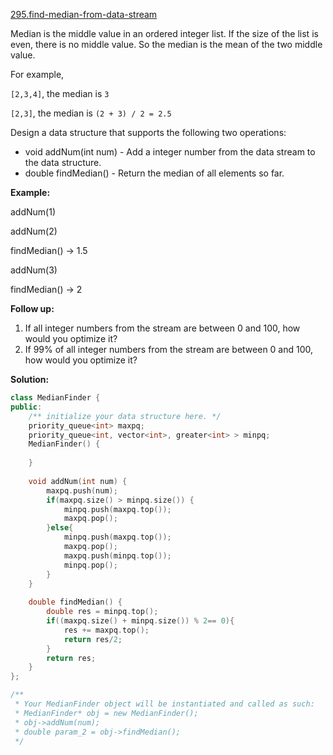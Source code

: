 [295.find-median-from-data-stream](https://leetcode.com/problems/find-median-from-data-stream/)  

Median is the middle value in an ordered integer list. If the size of the list is even, there is no middle value. So the median is the mean of the two middle value.

For example,

`[2,3,4]`, the median is `3`

`[2,3]`, the median is `(2 + 3) / 2 = 2.5`

Design a data structure that supports the following two operations:

*   void addNum(int num) - Add a integer number from the data stream to the data structure.
*   double findMedian() - Return the median of all elements so far.

**Example:**

  
addNum(1)
  
addNum(2)
  
findMedian() -> 1.5
  
addNum(3) 
  
findMedian() -> 2
  

**Follow up:**

1.  If all integer numbers from the stream are between 0 and 100, how would you optimize it?
2.  If 99% of all integer numbers from the stream are between 0 and 100, how would you optimize it?  



**Solution:**  

```cpp
class MedianFinder {
public:
    /** initialize your data structure here. */
    priority_queue<int> maxpq;
    priority_queue<int, vector<int>, greater<int> > minpq;
    MedianFinder() {
        
    }
    
    void addNum(int num) {
        maxpq.push(num);
        if(maxpq.size() > minpq.size()) {
            minpq.push(maxpq.top());
            maxpq.pop();
        }else{
            minpq.push(maxpq.top());
            maxpq.pop();
            maxpq.push(minpq.top());
            minpq.pop();
        }
    }
    
    double findMedian() {
        double res = minpq.top();
        if((maxpq.size() + minpq.size()) % 2== 0){
            res += maxpq.top();
            return res/2;
        }
        return res;
    }
};

/**
 * Your MedianFinder object will be instantiated and called as such:
 * MedianFinder* obj = new MedianFinder();
 * obj->addNum(num);
 * double param_2 = obj->findMedian();
 */
```
      